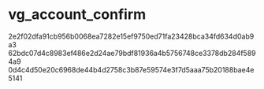 # vg_account_confirm

2e2f02dfa91cb956b0068ea7282e15ef9750ed71fa23428bca34fd634d0ab9a3
62bdc07d4c8983ef486e2d24ae79bdf81936a4b5756748ce3378db284f5894a9
0d4c4d50e20c6968de44b4d2758c3b87e59574e3f7d5aaa75b20188bae4e5141
